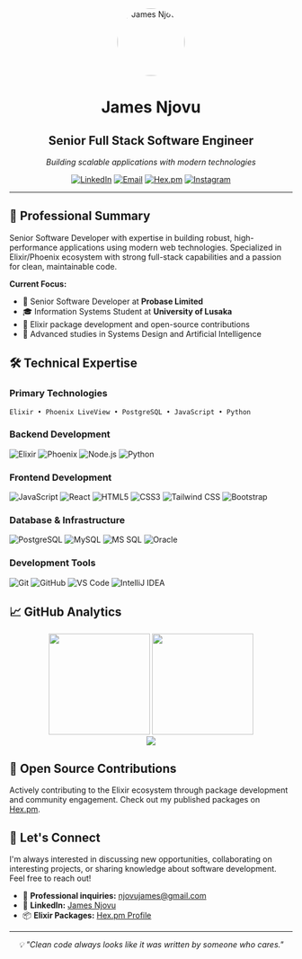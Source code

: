 <div align="center">
  <img src="https://media.licdn.com/dms/image/C5603AQGkuDX4qZxOyg/profile-displayphoto-shrink_100_100/0/1647022729085?e=1692835200&amp;v=beta&amp;t=cormnEvwRGPTC3Y_8PTb9gDyWcqF9BVwSZz5j8oXbwU" width="120px" alt="James Njovu" style="border-radius: 50%;"/>
  
  # James Njovu
  ## Senior Full Stack Software Engineer
  
  *Building scalable applications with modern technologies*

  [![LinkedIn](https://img.shields.io/badge/LinkedIn-James%20Njovu-0077B5?style=for-the-badge&logo=linkedin)](https://www.linkedin.com/in/james-njovu-0a71181b2)
  [![Email](https://img.shields.io/badge/Email-njovujames@gmail.com-D14836?style=for-the-badge&logo=gmail)](mailto:njovujames@gmail.com)
  [![Hex.pm](https://img.shields.io/badge/Hex.pm-jamesnjovu-663399?style=for-the-badge&logo=elixir)](https://hex.pm/users/jamesnjovu)
  [![Instagram](https://img.shields.io/badge/Instagram-jameslewiswayne-E4405F?style=for-the-badge&logo=instagram)](https://www.instagram.com/jameslewiswayne/)
</div>

---

## 🎯 Professional Summary

Senior Software Developer with expertise in building robust, high-performance applications using modern web technologies. Specialized in Elixir/Phoenix ecosystem with strong full-stack capabilities and a passion for clean, maintainable code.

**Current Focus:**
- 🏢 Senior Software Developer at **Probase Limited**
- 🎓 Information Systems Student at **University of Lusaka**
- 🚀 Elixir package development and open-source contributions
- 🧠 Advanced studies in Systems Design and Artificial Intelligence

## 🛠️ Technical Expertise

### Primary Technologies
```
Elixir • Phoenix LiveView • PostgreSQL • JavaScript • Python
```

### Backend Development
![Elixir](https://img.shields.io/badge/-Elixir-4B275F?style=flat-square&logo=elixir&logoColor=white)
![Phoenix](https://img.shields.io/badge/-Phoenix-FD4F00?style=flat-square&logo=phoenix&logoColor=white)
![Node.js](https://img.shields.io/badge/-Node.js-339933?style=flat-square&logo=node.js&logoColor=white)
![Python](https://img.shields.io/badge/-Python-3776AB?style=flat-square&logo=python&logoColor=white)

### Frontend Development
![JavaScript](https://img.shields.io/badge/-JavaScript-F7DF1E?style=flat-square&logo=javascript&logoColor=black)
![React](https://img.shields.io/badge/-React-61DAFB?style=flat-square&logo=react&logoColor=black)
![HTML5](https://img.shields.io/badge/-HTML5-E34F26?style=flat-square&logo=html5&logoColor=white)
![CSS3](https://img.shields.io/badge/-CSS3-1572B6?style=flat-square&logo=css3&logoColor=white)
![Tailwind CSS](https://img.shields.io/badge/-Tailwind_CSS-38B2AC?style=flat-square&logo=tailwind-css&logoColor=white)
![Bootstrap](https://img.shields.io/badge/-Bootstrap-7952B3?style=flat-square&logo=bootstrap&logoColor=white)

### Database & Infrastructure
![PostgreSQL](https://img.shields.io/badge/-PostgreSQL-336791?style=flat-square&logo=postgresql&logoColor=white)
![MySQL](https://img.shields.io/badge/-MySQL-4479A1?style=flat-square&logo=mysql&logoColor=white)
![MS SQL](https://img.shields.io/badge/-MS_SQL-CC2927?style=flat-square&logo=microsoft-sql-server&logoColor=white)
![Oracle](https://img.shields.io/badge/-Oracle-F80000?style=flat-square&logo=oracle&logoColor=white)

### Development Tools
![Git](https://img.shields.io/badge/-Git-F05032?style=flat-square&logo=git&logoColor=white)
![GitHub](https://img.shields.io/badge/-GitHub-181717?style=flat-square&logo=github&logoColor=white)
![VS Code](https://img.shields.io/badge/-VS_Code-007ACC?style=flat-square&logo=visual-studio-code&logoColor=white)
![IntelliJ IDEA](https://img.shields.io/badge/-IntelliJ_IDEA-000000?style=flat-square&logo=intellij-idea&logoColor=white)

## 📈 GitHub Analytics

<div align="center">
  <img height="180em" src="https://github-readme-stats.vercel.app/api?username=jamesnjovu&theme=tokyonight&show_icons=true&hide_border=true&count_private=true" />
  <img height="180em" src="https://github-readme-stats.vercel.app/api/top-langs/?username=jamesnjovu&theme=tokyonight&layout=compact&hide_border=true" />
</div>

<div align="center">
  <img src="https://github-readme-streak-stats.herokuapp.com/?user=jamesnjovu&theme=tokyonight&hide_border=true" />
</div>

## 🚀 Open Source Contributions

Actively contributing to the Elixir ecosystem through package development and community engagement. Check out my published packages on [Hex.pm](https://hex.pm/users/jamesnjovu).

## 🤝 Let's Connect

I'm always interested in discussing new opportunities, collaborating on interesting projects, or sharing knowledge about software development. Feel free to reach out!

- 💼 **Professional inquiries:** [njovujames@gmail.com](mailto:njovujames@gmail.com)
- 🔗 **LinkedIn:** [James Njovu](https://www.linkedin.com/in/james-njovu-0a71181b2)
- 📦 **Elixir Packages:** [Hex.pm Profile](https://hex.pm/users/jamesnjovu)

---

<div align="center">
  <i>💡 "Clean code always looks like it was written by someone who cares."</i>
</div>
